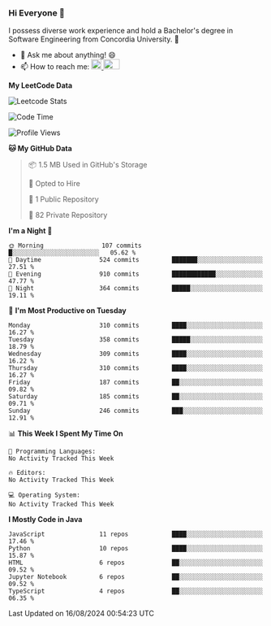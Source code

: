 ### Hi Everyone 👋
I possess diverse work experience and hold a Bachelor's degree in Software Engineering from Concordia University. 🏫

- 💬 Ask me about anything! 😄
- 📫 How to reach me: <a href="https://www.linkedin.com/in/siu-tong-ye/" target="_blank"> <img width="20px" width="32" src="https://cdn.jsdelivr.net/npm/simple-icons@v3/icons/linkedin.svg" /> </a> <a href="mailto:SiuTongYe@gmail.com" target="_blank"> <img height="20" width="32" src="https://cdn.jsdelivr.net/npm/simple-icons@v3/icons/gmail.svg" /> </a>

**My LeetCode Data** 

![Leetcode Stats](https://leetcard.jacoblin.cool/Siu_Ye)

<!--START_SECTION:waka-->
![Code Time](http://img.shields.io/badge/Code%20Time-290%20hrs%2040%20mins-blue)

![Profile Views](http://img.shields.io/badge/Profile%20Views-0-blue)

**🐱 My GitHub Data** 

> 📦 1.5 MB Used in GitHub's Storage 
 > 
> 💼 Opted to Hire
 > 
> 📜 1 Public Repository 
 > 
> 🔑 82 Private Repository 
 > 
**I'm a Night 🦉** 

```text
🌞 Morning                107 commits         █░░░░░░░░░░░░░░░░░░░░░░░░   05.62 % 
🌆 Daytime                524 commits         ███████░░░░░░░░░░░░░░░░░░   27.51 % 
🌃 Evening                910 commits         ████████████░░░░░░░░░░░░░   47.77 % 
🌙 Night                  364 commits         █████░░░░░░░░░░░░░░░░░░░░   19.11 % 
```
📅 **I'm Most Productive on Tuesday** 

```text
Monday                   310 commits         ████░░░░░░░░░░░░░░░░░░░░░   16.27 % 
Tuesday                  358 commits         █████░░░░░░░░░░░░░░░░░░░░   18.79 % 
Wednesday                309 commits         ████░░░░░░░░░░░░░░░░░░░░░   16.22 % 
Thursday                 310 commits         ████░░░░░░░░░░░░░░░░░░░░░   16.27 % 
Friday                   187 commits         ██░░░░░░░░░░░░░░░░░░░░░░░   09.82 % 
Saturday                 185 commits         ██░░░░░░░░░░░░░░░░░░░░░░░   09.71 % 
Sunday                   246 commits         ███░░░░░░░░░░░░░░░░░░░░░░   12.91 % 
```


📊 **This Week I Spent My Time On** 

```text
💬 Programming Languages: 
No Activity Tracked This Week

🔥 Editors: 
No Activity Tracked This Week

💻 Operating System: 
No Activity Tracked This Week
```

**I Mostly Code in Java** 

```text
JavaScript               11 repos            ████░░░░░░░░░░░░░░░░░░░░░   17.46 % 
Python                   10 repos            ████░░░░░░░░░░░░░░░░░░░░░   15.87 % 
HTML                     6 repos             ██░░░░░░░░░░░░░░░░░░░░░░░   09.52 % 
Jupyter Notebook         6 repos             ██░░░░░░░░░░░░░░░░░░░░░░░   09.52 % 
TypeScript               4 repos             ██░░░░░░░░░░░░░░░░░░░░░░░   06.35 % 
```




 Last Updated on 16/08/2024 00:54:23 UTC
<!--END_SECTION:waka-->
